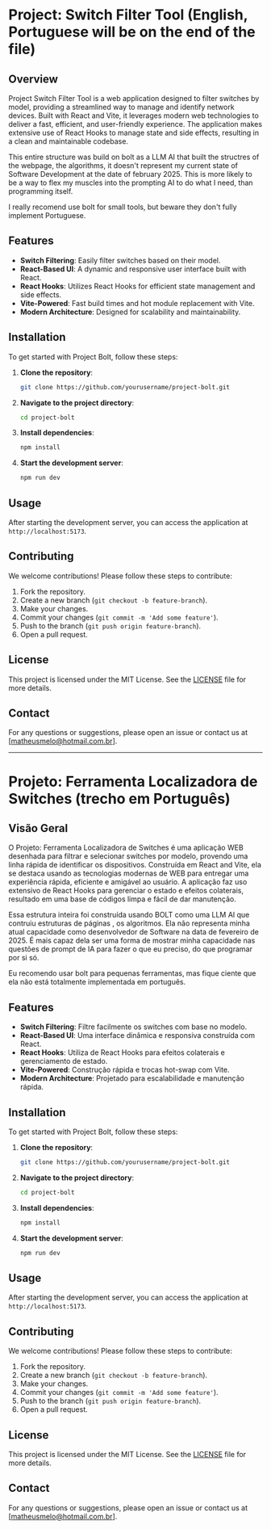 # Project: Switch Filter Tool (English, Portuguese will be on the end of the file)

## Overview

Project Switch Filter Tool is a web application designed to filter switches by model, providing a streamlined way to manage and identify network devices. Built with React and Vite, it leverages modern web technologies to deliver a fast, efficient, and user-friendly experience. The application makes extensive use of React Hooks to manage state and side effects, resulting in a clean and maintainable codebase.

This entire structure was build on bolt as a LLM AI that built the structres of the webpage, the algorithms, it doesn't represent my current state of Software Development at the date of february 2025. This is more likely to be a way to flex my muscles into the prompting AI to do what I need, than programming itself.

I really recomend use bolt for small tools, but beware they don't fully implement Portuguese.

## Features

- **Switch Filtering**: Easily filter switches based on their model.
- **React-Based UI**: A dynamic and responsive user interface built with React.
- **React Hooks**: Utilizes React Hooks for efficient state management and side effects.
- **Vite-Powered**: Fast build times and hot module replacement with Vite.
- **Modern Architecture**: Designed for scalability and maintainability.

## Installation

To get started with Project Bolt, follow these steps:

1. **Clone the repository**:
   ```bash
   git clone https://github.com/yourusername/project-bolt.git
   ```
2. **Navigate to the project directory**:
   ```bash
   cd project-bolt
   ```
3. **Install dependencies**:
   ```bash
   npm install
   ```
4. **Start the development server**:
   ```bash
   npm run dev
   ```

## Usage

After starting the development server, you can access the application at `http://localhost:5173`.

## Contributing

We welcome contributions! Please follow these steps to contribute:

1. Fork the repository.
2. Create a new branch (`git checkout -b feature-branch`).
3. Make your changes.
4. Commit your changes (`git commit -m 'Add some feature'`).
5. Push to the branch (`git push origin feature-branch`).
6. Open a pull request.

## License

This project is licensed under the MIT License. See the [LICENSE](LICENSE) file for more details.

## Contact

For any questions or suggestions, please open an issue or contact us at [matheusmelo@hotmail.com.br].

---

# Projeto: Ferramenta Localizadora de Switches (trecho em Português)

## Visão Geral

O Projeto: Ferramenta Localizadora de Switches é uma aplicação WEB desenhada para filtrar e selecionar switches por modelo, provendo uma linha rápida de identificar os dispositivos. Construída em React and Vite, ela se destaca usando as tecnologias modernas de WEB para entregar uma experiência rápida, eficiente e amigável ao usuário. A aplicação faz uso extensivo de React Hooks para gerenciar o estado e efeitos colaterais, resultado em uma base de códigos limpa e fácil de dar manutenção.

Essa estrutura inteira foi construída usando BOLT como uma LLM AI que contruiu estruturas de páginas , os algoritmos. Ela não representa minha atual capacidade como desenvolvedor de Software na data de fevereiro de 2025. É mais capaz dela ser uma forma de mostrar minha capacidade nas questões de prompt de IA para fazer o que eu preciso, do que programar por si só.

Eu recomendo usar bolt para pequenas ferramentas, mas fique ciente que ela não está totalmente implementada em português.

## Features

- **Switch Filtering**: Filtre facilmente os switches com base no modelo.
- **React-Based UI**: Uma interface dinâmica e responsiva construída com React.
- **React Hooks**: Utiliza de React Hooks para efeitos colaterais e gerenciamento de estado.
- **Vite-Powered**: Construção rápida e trocas hot-swap com Vite.
- **Modern Architecture**: Projetado para escalabilidade e manutenção rápida.

## Installation

To get started with Project Bolt, follow these steps:

1. **Clone the repository**:
   ```bash
   git clone https://github.com/yourusername/project-bolt.git
   ```
2. **Navigate to the project directory**:
   ```bash
   cd project-bolt
   ```
3. **Install dependencies**:
   ```bash
   npm install
   ```
4. **Start the development server**:
   ```bash
   npm run dev
   ```

## Usage

After starting the development server, you can access the application at `http://localhost:5173`.

## Contributing

We welcome contributions! Please follow these steps to contribute:

1. Fork the repository.
2. Create a new branch (`git checkout -b feature-branch`).
3. Make your changes.
4. Commit your changes (`git commit -m 'Add some feature'`).
5. Push to the branch (`git push origin feature-branch`).
6. Open a pull request.

## License

This project is licensed under the MIT License. See the [LICENSE](LICENSE) file for more details.

## Contact

For any questions or suggestions, please open an issue or contact us at [matheusmelo@hotmail.com.br].
